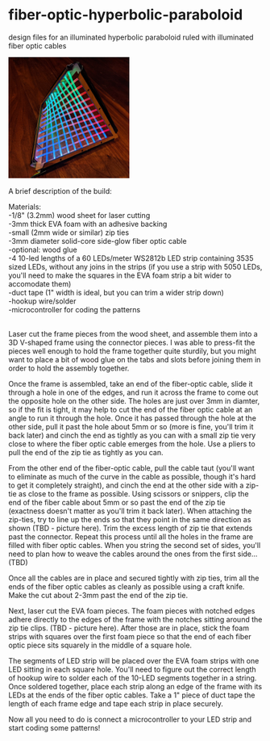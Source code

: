 # fiber-optic-hyperbolic-paraboloid
design files for an illuminated hyperbolic paraboloid ruled with illuminated fiber optic cables

<img src="Pics/paraboloid1.jpg" width=240 height=240>

A brief description of the build:

Materials:<BR>
-1/8" (3.2mm) wood sheet for laser cutting<BR>
-3mm thick EVA foam with an adhesive backing<BR>
-small (2mm wide or similar) zip ties<BR>
-3mm diameter solid-core side-glow fiber optic cable<BR>
-optional: wood glue<BR>
-4 10-led lengths of a 60 LEDs/meter WS2812b LED strip containing 3535 sized LEDs, without any joins in the strips (if you use a strip with 5050 LEDs, you'll need to make the squares in the EVA foam strip a bit wider to accomodate them)<BR>
-duct tape (1" width is ideal, but you can trim a wider strip down)<BR>
-hookup wire/solder<BR>
-microcontroller for coding the patterns<BR><BR>

Laser cut the frame pieces from the wood sheet, and assemble them into a 3D V-shaped frame using the connector pieces. I was able to press-fit the pieces well enough to hold the frame together quite sturdily, but you might want to place a bit of wood glue on the tabs and slots before joining them in order to hold the assembly together. 

Once the frame is assembled, take an end of the fiber-optic cable, slide it through a hole in one of the edges, and run it across the frame to come out the opposite hole on the other side. The holes are just over 3mm in diamter, so if the fit is tight, it may help to cut the end of the fiber optic cable at an angle to run it through the hole. Once it has passed through the hole at the other side, pull it past the hole about 5mm or so (more is fine, you'll trim it back later) and cinch the end as tightly as you can with a small zip tie very close to where the fiber optic cable emerges from the hole. Use a pliers to pull the end of the zip tie as tightly as you can.

From the other end of the fiber-optic cable, pull the cable taut (you'll want to eliminate as much of the curve in the cable as possible, though it's hard to get it completely straight), and cinch the end at the other side with a zip-tie as close to the frame as possible. Using scissors or snippers, clip the end of the fiber cable about 5mm or so past the end of the zip tie (exactness doesn't matter as you'll trim it back later). When attaching the zip-ties, try to line up the ends so that they point in the same direction as shown (TBD - picture here). Trim the excess length of zip tie that extends past the connector. Repeat this process until all the holes in the frame are filled with fiber optic cables. When you string the second set of sides, you'll need to plan how to weave the cables around the ones from the first side...(TBD)

Once all the cables are in place and secured tightly with zip ties, trim all the ends of the fiber optic cables as cleanly as possible using a craft knife. Make the cut about 2-3mm past the end of the zip tie.

Next, laser cut the EVA foam pieces. The foam pieces with notched edges adhere directly to the edges of the frame with the notches sitting around the zip tie clips. (TBD - picture here). After those are in place, stick the foam strips with squares over the first foam piece so that the end of each fiber optic piece sits squarely in the middle of a square hole.

The segments of LED strip will be placed over the EVA foam strips with one LED sitting in each square hole. You'll need to figure out the correct length of hookup wire to solder each of the 10-LED segments together in a string. Once soldered together, place each strip along an edge of the frame with its LEDs at the ends of the fiber optic cables. Take a 1" piece of duct tape the length of each frame edge and tape each strip in place securely.

Now all you need to do is connect a microcontroller to your LED strip and start coding some patterns!



